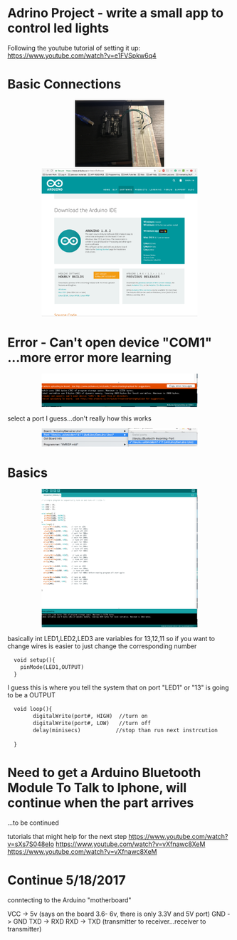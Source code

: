 # Adrino Project - write a small app to control led lights


Following the youtube tutorial of setting it up:
https://www.youtube.com/watch?v=e1FVSpkw6q4

#  Basic Connections

<p align="center">
  <img src="https://github.com/ericyu423/MasterOneConceptPerDay/blob/master/ardino/step1.JPG" width="200"/>
  <img src="https://github.com/ericyu423/MasterOneConceptPerDay/blob/master/ardino/step2.png" width="350"/>
</p>


# Error - Can't open device "COM1" ...more error more learning

<p align="center">
  <img src="https://github.com/ericyu423/MasterOneConceptPerDay/blob/master/ardino/step3.png" width="350"/>
</p>


select a port I guess...don't really how this works

<p align="center">
  <img src="https://github.com/ericyu423/MasterOneConceptPerDay/blob/master/ardino/step4.png" width="350"/>
</p>


# Basics 

<p align="center">
  <img src="https://github.com/ericyu423/MasterOneConceptPerDay/blob/master/ardino/step5.png" width="350"/>
</p>

basically int LED1,LED2,LED3 are variables for 13,12,11 so if you want to change wires is easier to just
change the corresponding number

      void setup(){
        pinMode(LED1,OUTPUT)
      }

I guess this is where you tell the system that on port "LED1" or "13" is going to be a OUTPUT

      void loop(){
            digitalWrite(port#, HIGH)  //turn on
            digitalWrite(port#, LOW)   //turn off
            delay(minisecs)           //stop than run next instrcution

      }
      
      
  
# Need to get a Arduino Bluetooth Module To Talk to Iphone, will continue when the part arrives 

...to be continued

tutorials that might help for the next step
https://www.youtube.com/watch?v=sXs7S048eIo
https://www.youtube.com/watch?v=vXfnawc8XeM
https://www.youtube.com/watch?v=vXfnawc8XeM


# Continue  5/18/2017

conntecting to the Arduino "motherboard" 

VCC -> 5v (says on the board 3.6- 6v, there is only 3.3V and 5V port)
GND -> GND
TXD -> RXD
RXD -> TXD  (transmitter to receiver...receiver to transmitter)


